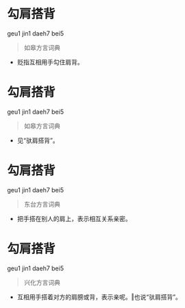 # 勾肩搭背
geu1 jin1 daeh7 bei5
> 如皋方言词典
- 贬指互相用手勾住肩背。

# 勾肩搭背
geu1 jin1 daeh7 bei5
> 如皋方言词典
- 见“驮肩搭背”。

# 勾肩搭背
geu1 jin1 daeh7 bei5
> 东台方言词典
- 把手搭在别人的肩上，表示相互关系亲密。

# 勾肩搭背
geu1 jin1 daeh7 bei5
> 兴化方言词典
- 互相用手搭着对方的肩膀或背，表示亲呢。‖也说“驮肩搭背”。
